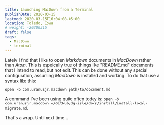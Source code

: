 ```yaml
---
title: Launching MacDown from a Terminal
publishDate: 2020-03-15
lastmod: 2020-03-15T16:04:08-05:00
location: Toledo, Iowa
# weight: -20200315
draft: false
tags:
  - MacDown
  - terminal
---
```


Lately I find that I like to open _Markdown_ documents in _MacDown_ rather than _Atom_.  This is espeically true of things like "README.md" documents that I intend to read, but not edit. This can be done without any special configuration, assuming _MacDown_ is installed and working.  To do that use a syntax like this:

```
open -b com.uranusjr.macdown path/to/document.md
```

A command I've been using quite often today is: `open -b com.uranusjr.macdown ~/GitHub/dg-isle/docs/install/install-local-migrate.md`.

That's a wrap. Until next time...
